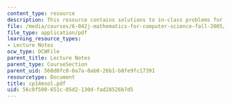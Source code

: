 ```yaml
---
content_type: resource
description: This resource contains solutions to in-class problems for week 14, monday.
file: /media/courses/6-042j-mathematics-for-computer-science-fall-2005/56c8f500651c05d2130dfad28526b7d5_cp14msol.pdf
file_type: application/pdf
learning_resource_types:
- Lecture Notes
ocw_type: OCWFile
parent_title: Lecture Notes
parent_type: CourseSection
parent_uid: 560d0fc0-0a7a-0ab0-26b1-b8fe9fc17391
resourcetype: Document
title: cp14msol.pdf
uid: 56c8f500-651c-05d2-130d-fad28526b7d5
---
```

